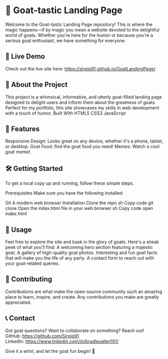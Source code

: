 # 🐐 Goat-tastic Landing Page
Welcome to the Goat-tastic Landing Page repository! This is where the magic happens—if by magic you mean a website devoted to the delightful world of goats. Whether you're here for the humor or because you're a serious goat enthusiast, we have something for everyone.

## 🚀 Live Demo
Check out the live site here: https://sirpip91.github.io/GoatLandingPage/

## 🐐 About the Project
This project is a whimsical, informative, and utterly goat-filled landing page designed to delight users and inform them about the greatness of goats. Perfect for my portfolio, this site showcases my skills in web development with a touch of humor.
Built With
HTML5
CSS3
JavaScript

## 🌟 Features
Responsive Design: Looks great on any device, whether it's a phone, tablet, or desktop.
Goat Food: find the goat food you need!
Memes: Watch a cool goat meme!.

## 🛠️ Getting Started
To get a local copy up and running, follow these simple steps.

Prerequisites
Make sure you have the following installed:

Git
A modern web browser
Installation
Clone the repo
sh
Copy code
git clone 
Open the index.html file in your web browser
sh
Copy code
open index.html
## 🎉 Usage
Feel free to explore the site and bask in the glory of goats. Here's a sneak peek of what you'll find:
A welcoming hero section featuring a majestic goat.
A gallery of high-quality goat photos.
Interesting and fun goat facts that will make you the life of any party.
A contact form to reach out with your goat-related queries.
## 🤝 Contributing
Contributions are what make the open-source community such an amazing place to learn, inspire, and create. Any contributions you make are greatly appreciated.

## 📞 Contact
Got goat questions? Want to collaborate on something? Reach out!
<br>
GitHub: https://github.com/Sirpip91
<br>
LinkedIn: https://www.linkedin.com/in/bradleyallen101/

Give it a whirl, and let the goat fun begin! 🐐
